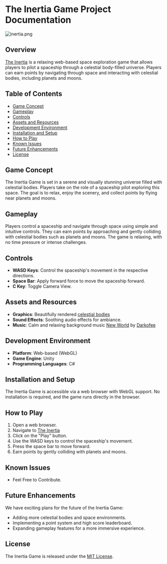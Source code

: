 # The Inertia Game Project Documentation

![inertia.png](https://img.itch.zone/aW1nLzEzNjIwODIzLnBuZw==/315x250%23c/Usxhq5.png)

## Overview
[The Inertia](https://pisokrates.itch.io/inertia) is a relaxing web-based space exploration game that allows players to pilot a spaceship through a celestial body-filled universe. Players can earn points by navigating through space and interacting with celestial bodies, including planets and moons.

## Table of Contents
- [Game Concept](#game-concept)
- [Gameplay](#gameplay)
- [Controls](#controls)
- [Assets and Resources](#assets-and-resources)
- [Development Environment](#development-environment)
- [Installation and Setup](#installation-and-setup)
- [How to Play](#how-to-play)
- [Known Issues](#known-issues)
- [Future Enhancements](#future-enhancements)
- [License](#license)

## Game Concept
The Inertia Game is set in a serene and visually stunning universe filled with celestial bodies. Players take on the role of a spaceship pilot exploring this space. The goal is to relax, enjoy the scenery, and collect points by flying near planets and moons.

## Gameplay
Players control a spaceship and navigate through space using simple and intuitive controls. They can earn points by approaching and gently colliding with celestial bodies such as planets and moons. The game is relaxing, with no time pressure or intense challenges.

## Controls
- **WASD Keys**: Control the spaceship's movement in the respective directions.
- **Space Bar**: Apply forward force to move the spaceship forward.
- **C Key**: Toggle Camera View.

## Assets and Resources
- **Graphics**: Beautifully rendered [celestial bodies](https://assetstore.unity.com/)
- **Sound Effects**: Soothing audio effects for ambiance.
- **Music**: Calm and relaxing background music [New World](https://darkofee.bandcamp.com/track/new-world) by [Darkofee](https://darkofee.bandcamp.com/)

## Development Environment
- **Platform**: Web-based (WebGL)
- **Game Engine**: Unity
- **Programming Languages**: C#

## Installation and Setup
The Inertia Game is accessible via a web browser with WebGL support. No installation is required, and the game runs directly in the browser.

## How to Play
1. Open a web browser.
2. Navigate to [The Inertia](https://pisokrates.itch.io/inertia)
3. Click on the "Play" button.
4. Use the WASD keys to control the spaceship's movement.
5. Press the space bar to move forward.
6. Earn points by gently colliding with planets and moons.

## Known Issues
- Feel Free to Contribute.

## Future Enhancements
We have exciting plans for the future of the Inertia Game:
- Adding more celestial bodies and space environments.
- Implementing a point system and high score leaderboard.
- Expanding gameplay features for a more immersive experience.

## License
The Inertia Game is released under the [MIT License](LICENSE).
